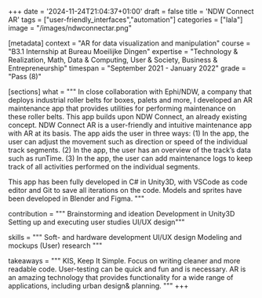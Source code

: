+++
date = '2024-11-24T21:04:37+01:00'
draft = false
title = 'NDW Connect AR'
tags = ["user-friendly_interfaces","automation"]
categories = ["lala"]
image = "/images/ndwconnectar.png"


[metadata]
context = "AR for data visualization and manipulation"
course = "B3.1 Internship at Bureau Moeilijke Dingen"
expertise = "Technology & Realization, Math, Data & Computing, User & Society, Business & Entrepreneurship"
timespan = "September 2021 - January 2022"
grade = "Pass (8)"

[sections]
what = """
In close collaboration with Ephi/NDW, a company that deploys industrial roller belts for boxes, palets and more, I developed an AR maintenance app that provides utilities for performing maintenance on these roller belts. This app builds upon NDW Connect, an already existing concept.
 NDW Connect AR is a user-friendly and intuitive maintenance app with AR at its basis. The app aids the user in three ways: (1) In the app, the user can adjust the movement such as direction or speed of the individual track segments. (2) In the app, the user has an overview of the track’s data such as runTime. (3) In the app, the user can add maintenance logs to keep track of all activities performed on the individual segments. 

This app has been fully developed in C# in Unity3D, with VSCode as code editor and Git to save all iterations on the code. Models and sprites have been developed in Blender and Figma. 
"""

contribution = """
Brainstorming and ideation
Development in Unity3D
Setting up and executing user studies
UI/UX design"""

skills = """
Soft- and hardware development
UI/UX design
Modeling and mockups
(User) research
"""

takeaways = """
KIS, Keep It Simple. Focus on writing cleaner and more readable code. 
User-testing can be quick and fun and is necessary. 
AR is an amazing technology that provides functionality for a wide range of applications, including urban design& planning. """
+++
